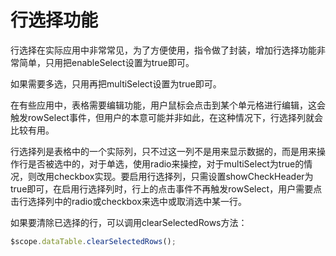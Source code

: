 # 行选择功能
行选择在实际应用中非常常见，为了方便使用，指令做了封装，增加行选择功能非常简单，只用把enableSelect设置为true即可。

如果需要多选，只用再把multiSelect设置为true即可。

在有些应用中，表格需要编辑功能，用户鼠标会点击到某个单元格进行编辑，这会触发rowSelect事件，但用户的本意可能并非如此，在这种情况下，行选择列就会比较有用。

行选择列是表格中的一个实际列，只不过这一列不是用来显示数据的，而是用来操作行是否被选中的，对于单选，使用radio来操控，对于multiSelect为true的情况，则改用checkbox实现。要启用行选择列，只需设置showCheckHeader为true即可，在启用行选择列时，行上的点击事件不再触发rowSelect，用户需要点击行选择列中的radio或checkbox来选中或取消选中某一行。

如果要清除已选择的行，可以调用clearSelectedRows方法：
```js
$scope.dataTable.clearSelectedRows();
```